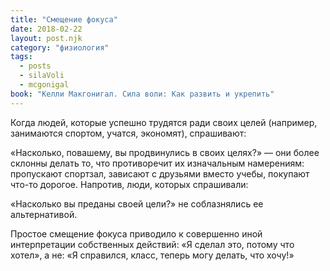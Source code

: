 ```yaml
---
title: "Смещение фокуса"
date: 2018-02-22
layout: post.njk
category: "физиология"
tags:
  - posts
  - silaVoli
  - mcgonigal
book: "Келли Макгонигал. Сила воли: Как развить и укрепить"
---
```


Когда людей, которые успешно трудятся ради своих целей (например, занимаются спортом, учатся, экономят), спрашивают:

«Насколько, повашему, вы продвинулись в своих целях?» — они более склонны делать то, что противоречит их изначальным намерениям: пропускают спортзал, зависают с друзьями вместо учебы, покупают что-то дорогое. Напротив, люди, которых спрашивали:

«Насколько вы преданы своей цели?» не соблазнялись ее альтернативой.

Простое смещение фокуса приводило к совершенно иной интерпретации собственных действий: «Я сделал это, потому что хотел», а не: «Я справился, класс, теперь могу делать, что хочу!»
